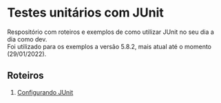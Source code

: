 
# Testes unitários com JUnit

Respositório com roteiros e exemplos de como utilizar JUnit no seu dia a dia como dev.  
Foi utilizado para os exemplos a versão 5.8.2, mais atual até o momento (29/01/2022).

## Roteiros

1. [Configurando JUnit](CONFIGURACAO.md)

